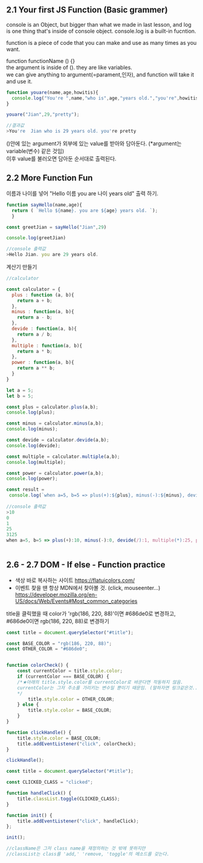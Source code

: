 ## 2.1 Your first JS Function (Basic grammer)
console is an Object, but bigger than what we made in last lesson, and log is one thing that's inside of console object. 
console.log is a built-in fucntion. 

function is a piece of code that you can make and use as many times as you want.

function functionName () {} <br>
the argument is inside of (). they are like variables. <Br>
we can give anything to argument(=parament,인자), and function will take it and use it.

```js
function youare(name,age,howitis){
  console.log("You're ",name,"who is",age,"years old.","you're",howitis);
}

youare("Jian",29,"pretty");

//결과값
>You're  Jian who is 29 years old. you're pretty
```
()안에 있는 argument가 외부에 있는 value를 받아와 담아둔다. (*argument는 variable(변수) 같은 것임) <br>
이후 value를 불러오면 담아둔 순서대로 출력된다.


## 2.2 More Function Fun
이름과 나이를 넣어 "Hello 이름 you are 나이 years old" 출력 하기.

```js
function sayHello(name,age){
  return ( `Hello ${name}. you are ${age} years old. `);
  }

const greetJian = sayHello("Jian",29)

console.log(greetJian)

//console 출력값
>Hello Jian. you are 29 years old. 
```

계산기 만들기
```js
//calculator 

const calculator = {
  plus : function (a, b){
    return a + b;
  },
  minus : function(a, b){
    return a - b;
  },
  devide : function(a, b){
    return a / b;
  },
  multiple : function(a, b){
    return a * b;
  },
  power : function(a, b){
    return a ** b;
  }
}

let a = 5;
let b = 5;

const plus = calculator.plus(a,b);
console.log(plus);

const minus = calculator.minus(a,b);
console.log(minus);

const devide = calculator.devide(a,b);
console.log(devide);

const multiple = calculator.multiple(a,b);
console.log(multiple);

const power = calculator.power(a,b);
console.log(power);

const result = 
 console.log(`when a=5, b=5 => plus(+):${plus}, minus(-):${minus}, devide(/):${devide}, multiple(*):${multiple}, power(**):${power} `)
 
//console 출력값
>10
0
1
25
3125
when a=5, b=5 => plus(+):10, minus(-):0, devide(/):1, multiple(*):25, power(**):3125 
   
 ```
## 2.6 - 2.7 DOM - If else - Function practice
* 색상 바로 복사하는 사이트 https://flatuicolors.com/
* 이벤트 찾을 땐 항상 MDN에서 찾아볼 것. (click, mouseenter...) <br>
 https://developer.mozilla.org/en-US/docs/Web/Events#Most_common_categories
 
title을 클릭했을 때 color가 'rgb(186, 220, 88)'이면 #686de0로 변경하고, #686de0이면 rgb(186, 220, 88)로 변경하기
```js
const title = document.querySelector("#title");

const BASE_COLOR = "rgb(186, 220, 88)";
const OTHER_COLOR = "#686de0";


function colorCheck() {
    const currentColor = title.style.color;
    if (currentColor === BASE_COLOR) {
    /*★아래의 title.style.color를 currentColor로 바꾼다면 작동하지 않음.
    currentColor는 그저 주소를 가리키는 변수일 뿐이기 때문임. (말하자면 링크같은것..?)
    */
        title.style.color = OTHER_COLOR;
    } else {
        title.style.color = BASE_COLOR;
    }
}

function clickHandle() {
    title.style.color = BASE_COLOR;
    title.addEventListener("click", colorCheck);
}

clickHandle();
```

```js
const title = document.querySelector("#title");

const CLICKED_CLASS = "clicked";

function handleClick() {
    title.classList.toggle(CLICKED_CLASS);
}

function init() {
    title.addEventListener("click", handleClick);
};

init();

//className은 그저 class name을 재정의하는 것 밖에 못하지만
//classList는 class를 'add,' 'remove, 'toggle'의 메소드를 갖는다.
```
